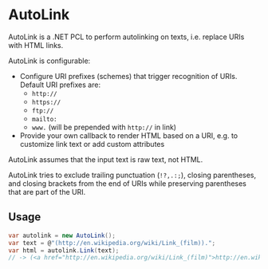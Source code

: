 # AutoLink

AutoLink is a .NET PCL to perform autolinking on texts, i.e. replace URIs with HTML links.

AutoLink is configurable:

- Configure URI prefixes (schemes) that trigger recognition of URIs. Default URI prefixes are:
  - `http://`
  - `https://`
  - `ftp://`
  - `mailto:`
  - `www.` (will be prepended with `http://` in link)
- Provide your own callback to render HTML based on a URI, e.g. to customize link text or add custom attributes

AutoLink assumes that the input text is raw text, not HTML.

AutoLink tries to exclude trailing punctuation (`!?,.:;`), closing parentheses, and closing brackets from the end of URIs while preserving parentheses that are part of the URI.

## Usage

```C#
var autolink = new AutoLink();
var text = @"(http://en.wikipedia.org/wiki/Link_(film)).";
var html = autolink.Link(text);
// -> (<a href="http://en.wikipedia.org/wiki/Link_(film)">http://en.wikipedia.org/wiki/Link_(film)</a>).
```

